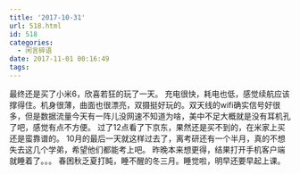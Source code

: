 ```yaml
---
title: '2017-10-31'
url: 518.html
id: 518
categories:
  - 闲言碎语
date: 2017-11-01 00:16:49
tags:
---
```


最终还是买了小米6，欣喜若狂的玩了一天。 充电很快，耗电也低，感觉续航应该撑得住。机身很薄，曲面也很漂亮，双摄挺好玩的。双天线的wifi确实信号好很多，但是数据流量今天有一阵儿没网速不知道为啥，美中不足大概就是没有耳机孔了吧，感觉有点不方便。 过了12点看了下京东，果然还是买不到的，在米家上买还是蛮靠谱的。 10月的最后一天就这样过去了，离考研还有一个半月，真的不想失去这几个学弟，希望他们都能考上吧。 昨晚本来想更得，结果打开手机客户端就睡着了。。。 春困秋乏夏打盹，睡不醒的冬三月。睡觉啦，明早还要早起上课。
